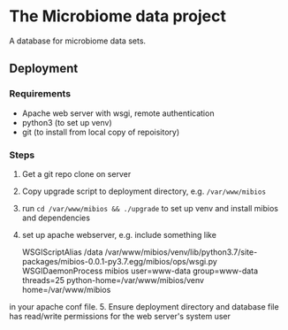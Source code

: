 # The Microbiome data project

A database for microbiome data sets.

## Deployment

### Requirements

* Apache web server with wsgi, remote authentication 
* python3 (to set up venv)
* git (to install from local copy of repoisitory)

### Steps

1. Get a git repo clone on server
2. Copy upgrade script to deployment directory, e.g. `/var/www/mibios`
3. run `cd /var/www/mibios && ./upgrade` to set up venv and install mibios and dependencies
4. set up apache webserver, e.g. include something like

    WSGIScriptAlias /data /var/www/mibios/venv/lib/python3.7/site-packages/mibios-0.0.1-py3.7.egg/mibios/ops/wsgi.py
    WSGIDaemonProcess mibios user=www-data group=www-data threads=25 python-home=/var/www/mibios/venv home=/var/www/mibios

  in your apache conf file.
5. Ensure deployment directory and database file has read/write permissions for the web server's system user
